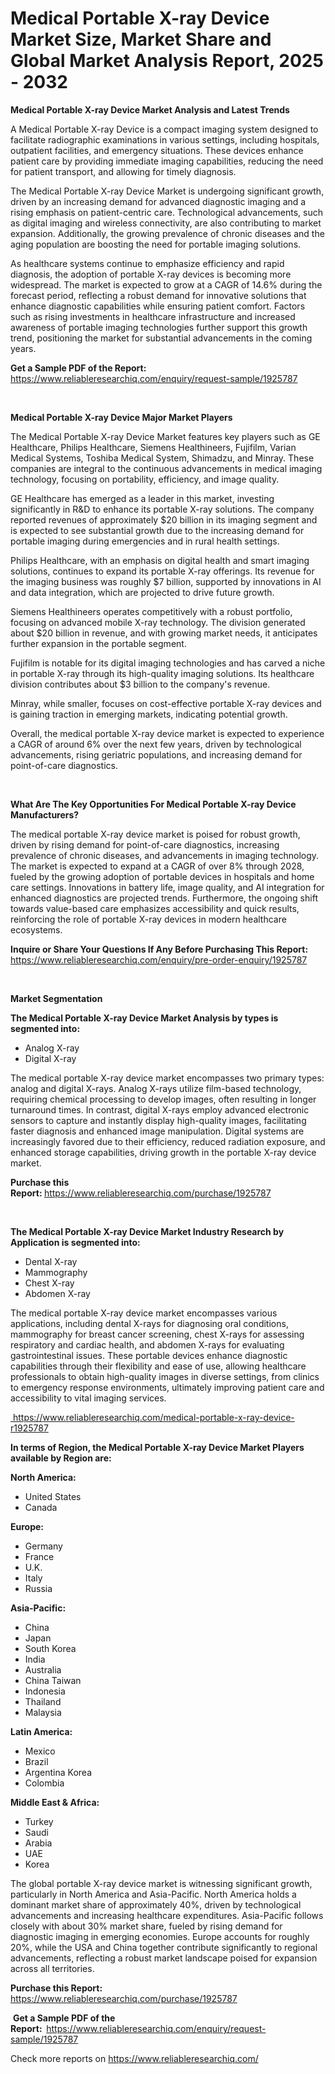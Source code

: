 <p><h1>Medical Portable X-ray Device Market Size, Market Share and Global Market Analysis Report, 2025 - 2032</h1></p><p><strong>Medical Portable X-ray Device Market Analysis and Latest Trends</strong></p>
<p><p>A Medical Portable X-ray Device is a compact imaging system designed to facilitate radiographic examinations in various settings, including hospitals, outpatient facilities, and emergency situations. These devices enhance patient care by providing immediate imaging capabilities, reducing the need for patient transport, and allowing for timely diagnosis. </p><p>The Medical Portable X-ray Device Market is undergoing significant growth, driven by an increasing demand for advanced diagnostic imaging and a rising emphasis on patient-centric care. Technological advancements, such as digital imaging and wireless connectivity, are also contributing to market expansion. Additionally, the growing prevalence of chronic diseases and the aging population are boosting the need for portable imaging solutions. </p><p>As healthcare systems continue to emphasize efficiency and rapid diagnosis, the adoption of portable X-ray devices is becoming more widespread. The market is expected to grow at a CAGR of 14.6% during the forecast period, reflecting a robust demand for innovative solutions that enhance diagnostic capabilities while ensuring patient comfort. Factors such as rising investments in healthcare infrastructure and increased awareness of portable imaging technologies further support this growth trend, positioning the market for substantial advancements in the coming years.</p></p>
<p><strong>Get a Sample PDF of the Report:&nbsp;</strong> <a href="https://www.reliableresearchiq.com/enquiry/request-sample/1925787?utm_campaign=99&utm_medium=2&utm_source=Github&utm_content=ia&utm_term=15012025&utm_id=medical-portable-x-ray-device">https://www.reliableresearchiq.com/enquiry/request-sample/1925787</a></p>
<p>&nbsp;</p>
<p><strong>Medical Portable X-ray Device Major Market Players</strong></p>
<p><p>The Medical Portable X-ray Device Market features key players such as GE Healthcare, Philips Healthcare, Siemens Healthineers, Fujifilm, Varian Medical Systems, Toshiba Medical System, Shimadzu, and Minray. These companies are integral to the continuous advancements in medical imaging technology, focusing on portability, efficiency, and image quality.</p><p>GE Healthcare has emerged as a leader in this market, investing significantly in R&D to enhance its portable X-ray solutions. The company reported revenues of approximately $20 billion in its imaging segment and is expected to see substantial growth due to the increasing demand for portable imaging during emergencies and in rural health settings.</p><p>Philips Healthcare, with an emphasis on digital health and smart imaging solutions, continues to expand its portable X-ray offerings. Its revenue for the imaging business was roughly $7 billion, supported by innovations in AI and data integration, which are projected to drive future growth.</p><p>Siemens Healthineers operates competitively with a robust portfolio, focusing on advanced mobile X-ray technology. The division generated about $20 billion in revenue, and with growing market needs, it anticipates further expansion in the portable segment.</p><p>Fujifilm is notable for its digital imaging technologies and has carved a niche in portable X-ray through its high-quality imaging solutions. Its healthcare division contributes about $3 billion to the company's revenue.</p><p>Minray, while smaller, focuses on cost-effective portable X-ray devices and is gaining traction in emerging markets, indicating potential growth. </p><p>Overall, the medical portable X-ray device market is expected to experience a CAGR of around 6% over the next few years, driven by technological advancements, rising geriatric populations, and increasing demand for point-of-care diagnostics.</p></p>
<p>&nbsp;</p>
<p><strong>What Are The Key Opportunities For Medical Portable X-ray Device Manufacturers?</strong></p>
<p><p>The medical portable X-ray device market is poised for robust growth, driven by rising demand for point-of-care diagnostics, increasing prevalence of chronic diseases, and advancements in imaging technology. The market is expected to expand at a CAGR of over 8% through 2028, fueled by the growing adoption of portable devices in hospitals and home care settings. Innovations in battery life, image quality, and AI integration for enhanced diagnostics are projected trends. Furthermore, the ongoing shift towards value-based care emphasizes accessibility and quick results, reinforcing the role of portable X-ray devices in modern healthcare ecosystems.</p></p>
<p><strong>Inquire or Share Your Questions If Any Before Purchasing This Report:</strong> <a href="https://www.reliableresearchiq.com/enquiry/pre-order-enquiry/1925787?utm_campaign=99&utm_medium=2&utm_source=Github&utm_content=ia&utm_term=15012025&utm_id=medical-portable-x-ray-device">https://www.reliableresearchiq.com/enquiry/pre-order-enquiry/1925787</a></p>
<p>&nbsp;</p>
<p><strong>Market Segmentation</strong></p>
<p><strong>The Medical Portable X-ray Device Market Analysis by types is segmented into:</strong></p>
<p><ul><li>Analog X-ray</li><li>Digital X-ray</li></ul></p>
<p><p>The medical portable X-ray device market encompasses two primary types: analog and digital X-rays. Analog X-rays utilize film-based technology, requiring chemical processing to develop images, often resulting in longer turnaround times. In contrast, digital X-rays employ advanced electronic sensors to capture and instantly display high-quality images, facilitating faster diagnosis and enhanced image manipulation. Digital systems are increasingly favored due to their efficiency, reduced radiation exposure, and enhanced storage capabilities, driving growth in the portable X-ray device market.</p></p>
<p><strong>Purchase this Report:&nbsp;</strong><a href="https://www.reliableresearchiq.com/purchase/1925787?utm_campaign=99&utm_medium=2&utm_source=Github&utm_content=ia&utm_term=15012025&utm_id=medical-portable-x-ray-device">https://www.reliableresearchiq.com/purchase/1925787</a></p>
<p>&nbsp;</p>
<p><strong>The Medical Portable X-ray Device Market Industry Research by Application is segmented into:</strong></p>
<p><ul><li>Dental X-ray</li><li>Mammography</li><li>Chest X-ray</li><li>Abdomen X-ray</li></ul></p>
<p><p>The medical portable X-ray device market encompasses various applications, including dental X-rays for diagnosing oral conditions, mammography for breast cancer screening, chest X-rays for assessing respiratory and cardiac health, and abdomen X-rays for evaluating gastrointestinal issues. These portable devices enhance diagnostic capabilities through their flexibility and ease of use, allowing healthcare professionals to obtain high-quality images in diverse settings, from clinics to emergency response environments, ultimately improving patient care and accessibility to vital imaging services.</p></p>
<p><a href="https://www.reliableresearchiq.com/medical-portable-x-ray-device-r1925787?utm_campaign=99&utm_medium=2&utm_source=Github&utm_content=ia&utm_term=15012025&utm_id=medical-portable-x-ray-device">&nbsp;https://www.reliableresearchiq.com/medical-portable-x-ray-device-r1925787</a></p>
<p><strong>In terms of Region, the Medical Portable X-ray Device Market Players available by Region are:</strong></p>
<p>
    <p> <strong> North America: </strong>
        <ul>
            <li>United States</li>
            <li>Canada</li>
        </ul>
        </p> 
    <p> <strong> Europe: </strong>
        <ul>
            <li>Germany</li>
            <li>France</li>
            <li>U.K.</li>
            <li>Italy</li>
            <li>Russia</li>
        </ul>
        </p> 
    <p> <strong> Asia-Pacific: </strong>
        <ul>
            <li>China</li>
            <li>Japan</li>
            <li>South Korea</li>
            <li>India</li>
            <li>Australia</li>
            <li>China Taiwan</li>
            <li>Indonesia</li>
            <li>Thailand</li>
            <li>Malaysia</li>
        </ul>
        </p> 
    <p> <strong> Latin America: </strong>
        <ul>
            <li>Mexico</li>
            <li>Brazil</li>
            <li>Argentina Korea</li>
            <li>Colombia</li>
        </ul>
        </p> 
    <p> <strong> Middle East & Africa: </strong>
        <ul>
            <li>Turkey</li>
            <li>Saudi</li>
            <li>Arabia</li>
            <li>UAE</li>
            <li>Korea</li>
        </ul>
    </p>
    </p>
<p><p>The global portable X-ray device market is witnessing significant growth, particularly in North America and Asia-Pacific. North America holds a dominant market share of approximately 40%, driven by technological advancements and increasing healthcare expenditures. Asia-Pacific follows closely with about 30% market share, fueled by rising demand for diagnostic imaging in emerging economies. Europe accounts for roughly 20%, while the USA and China together contribute significantly to regional advancements, reflecting a robust market landscape poised for expansion across all territories.</p></p>
<p><strong>Purchase this Report: </strong><a href="https://www.reliableresearchiq.com/purchase/1925787?utm_campaign=99&utm_medium=2&utm_source=Github&utm_content=ia&utm_term=15012025&utm_id=medical-portable-x-ray-device">https://www.reliableresearchiq.com/purchase/1925787</a></p>
<p>&nbsp;<strong>Get a Sample PDF of the Report:&nbsp;&nbsp;</strong><a href="https://www.reliableresearchiq.com/enquiry/request-sample/1925787?utm_campaign=99&utm_medium=2&utm_source=Github&utm_content=ia&utm_term=15012025&utm_id=medical-portable-x-ray-device">https://www.reliableresearchiq.com/enquiry/request-sample/1925787</a></p>
<p><strong></strong></p>
<p>Check more reports on <a href="https://www.reliableresearchiq.com/?utm_campaign=99&utm_medium=2&utm_source=Github&utm_content=ia&utm_term=15012025&utm_id=medical-portable-x-ray-device">https://www.reliableresearchiq.com/</a></p>